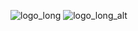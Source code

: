![logo_long](https://github.com/KieranCanter/FlipReady/assets/74733079/daf10696-262d-4701-a09c-e532a969c486)
![logo_long_alt](https://github.com/KieranCanter/FlipReady/assets/74733079/ea032a1b-c80a-431d-a957-0fab517dc189)
